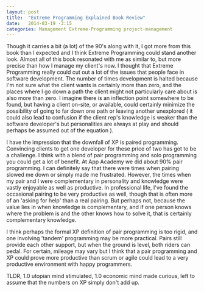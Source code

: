 ```yaml
---
layout: post
title:  "Extreme Programming Explained Book Review"
date:   2014-03-19 -3:15
categories: Management Extreme-Programming project-management
---
```

 Though it carries a bit (a lot) of the 90's along with it, I got more from this book than I expected and I think Extreme Programming could stand another look.
 Almost all of this book resonated with me as similar to, but more precise than how I manage my client's now. I thought that Extreme Programming really could cut out a lot of the issues that people face in software development. The number of times development is halted because I'm not sure what the client wants is certainly more than zero, and the places where I go down a path the client might not particularly care about is also more than zero. I imagine there is an inflection point somewhere to be found, but having a client on-site, or available, could certainly minimize the possibility of going to far down one path or leaving another unexplored ( it could also lead to confusion if the client rep's knowledge is weaker than the software developer's but personalities are always at play and should perhaps be assumed out of the equation ). 

 I have the impression that the downfall of XP is paired programming. Convincing clients to get one developer for these price of two has got to be a challenge. I think with a blend of pair programming and solo programming you could get a lot of benefit. At App Academy we did about 90% pair programming. I can definitely say that there were times when pairing slowed me down or simply made me frustrated. However, the times when my pair and I were complementary in personality and knowledge were vastly enjoyable as well as productive.
In professional life, I've found the occasional pairing to be very productive as well, though that is often more of an 'asking for help' than a real pairing. But perhaps not, because the value lies in when knowledge is complementary, and if one person knows where the problem is and the other knows how to solve it, that is certainly complementary knowledge. 

I think perhaps the formal XP definition of pair programming is too rigid, and one involving 'tandem' programming may be more practical. Pairs still provide each other support, but when the ground is level, both riders can pedal. For certain, mileage may vary but I think that a pair programming and XP could prove more productive than scrum or agile could lead to a very productive environment with happy programmers.

TLDR, 1.0 utopian mind stimulated, 1.0 economic mind made curious, left to assume that the numbers on XP simply don't add up.
